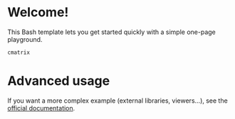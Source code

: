 # Welcome!

This Bash template lets you get started quickly with a simple one-page playground.

```bash runnable
cmatrix
```

# Advanced usage

If you want a more complex example (external libraries, viewers...), see the [official documentation](https://tech.io/playgrounds/408/tech-io-documentation).
